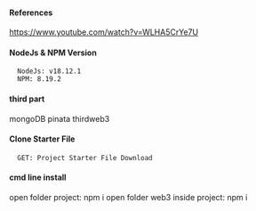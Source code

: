#### References
https://www.youtube.com/watch?v=WLHA5CrYe7U

#### NodeJs & NPM Version
```https://nodejs.org/en/download
  NodeJs: v18.12.1
  NPM: 8.19.2
```

#### third part
mongoDB
pinata
thirdweb3

#### Clone Starter File

```https://github.com/daulathussain/Airdrop-Crypto-Starter-File
  GET: Project Starter File Download
```
#### cmd line install
open folder project: npm i
open folder web3 inside project: npm i